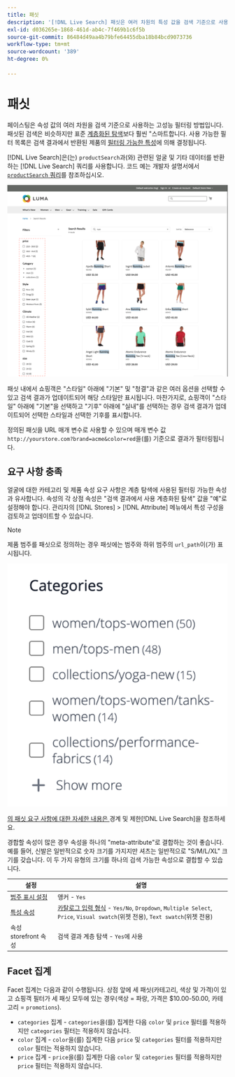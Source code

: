 ```yaml
---
title: 패싯
description: '[!DNL Live Search] 패싯은 여러 차원의 특성 값을 검색 기준으로 사용합니다.'
exl-id: d036265e-1868-461d-ab4c-7f469b1c6f5b
source-git-commit: 86484d49aa4b79bfe64455dba18b84bcd9073736
workflow-type: tm+mt
source-wordcount: '389'
ht-degree: 0%

---
```


# 패싯

페이스팅은 속성 값의 여러 차원을 검색 기준으로 사용하는 고성능 필터링 방법입니다. 패싯된 검색은 비슷하지만 표준 [계층화된 탐색](https://experienceleague.adobe.com/docs/commerce-admin/catalog/catalog/navigation/navigation-layered.html)보다 훨씬 &quot;스마트합니다. 사용 가능한 필터 목록은 검색 결과에서 반환된 제품의 [필터링 가능한 특성](https://experienceleague.adobe.com/docs/commerce-admin/catalog/catalog/navigation/navigation-layered.html#filterable-attributes)에 의해 결정됩니다.

[!DNL Live Search]은(는) `productSearch`과(와) 관련된 얼굴 및 기타 데이터를 반환하는 [!DNL Live Search] 쿼리를 사용합니다. 코드 예는 개발자 설명서에서 [`productSearch` 쿼리](https://developer.adobe.com/commerce/webapi/graphql/schema/live-search/queries/product-search/)를 참조하십시오.

![필터링된 검색 결과](assets/storefront-search-results-run.png)

패싯 내에서 쇼핑객은 &quot;스타일&quot; 아래에 &quot;기본&quot; 및 &quot;청결&quot;과 같은 여러 옵션을 선택할 수 있고 검색 결과가 업데이트되어 해당 스타일만 표시됩니다. 마찬가지로, 쇼핑객이 &quot;스타일&quot; 아래에 &quot;기본&quot;을 선택하고 &quot;기후&quot; 아래에 &quot;실내&quot;를 선택하는 경우 검색 결과가 업데이트되어 선택한 스타일과 선택한 기후를 표시합니다.

정의된 패싯을 URL 매개 변수로 사용할 수 있으며 매개 변수 값 `http://yourstore.com?brand=acme&color=red`을(를) 기준으로 결과가 필터링됩니다.

## 요구 사항 충족

얼굴에 대한 카테고리 및 제품 속성 요구 사항은 계층 탐색에 사용된 필터링 가능한 속성과 유사합니다. 속성의 각 상점 속성은 &quot;검색 결과에서 사용 계층화된 탐색&quot; 값을 &quot;예&quot;로 설정해야 합니다. 관리자의 [!DNL Stores] > [!DNL Attribute] 메뉴에서 특성 구성을 검토하고 업데이트할 수 있습니다.

>[!NOTE]
>
>제품 범주를 패싯으로 정의하는 경우 패싯에는 범주와 하위 범주의 `url_path`이(가) 표시됩니다.
>
>![범주 패싯](assets/facet-category.png)

[의 패싯 요구 사항에 대한 자세한 내용은 &#x200B;](./boundaries-limits.md#facets)경계 및 제한[!DNL Live Search]을 참조하세요.

경합할 속성이 많은 경우 속성을 하나의 &quot;meta-attribute&quot;로 결합하는 것이 좋습니다. 예를 들어, 신발은 일반적으로 숫자 크기를 가지지만 셔츠는 일반적으로 &quot;S/M/L/XL&quot; 크기를 갖습니다. 이 두 가지 유형의 크기를 하나의 검색 가능한 속성으로 결합할 수 있습니다.

| 설정 | 설명 |
|--- |--- |
| [범주 표시 설정](https://experienceleague.adobe.com/docs/commerce-admin/catalog/categories/create/categories-display-settings.html) | 앵커 - `Yes` |
| [특성 속성](https://experienceleague.adobe.com/docs/commerce-admin/catalog/product-attributes/create/attribute-product-create.html) | [카탈로그 입력 형식](https://experienceleague.adobe.com/docs/commerce-admin/catalog/product-attributes/attributes-input-types.html) - `Yes/No`, `Dropdown`, `Multiple Select`, `Price`, `Visual swatch`(위젯 전용), `Text swatch`(위젯 전용) |
| 속성 storefront 속성 | 검색 결과 계층 탐색 - `Yes`에 사용 |

## Facet 집계

Facet 집계는 다음과 같이 수행됩니다. 상점 앞에 세 패싯(카테고리, 색상 및 가격)이 있고 쇼핑객 필터가 세 패싯 모두에 있는 경우(색상 = 파랑, 가격은 $10.00-50.00, 카테고리 = `promotions`).

* `categories` 집계 - `categories`을(를) 집계한 다음 `color` 및 `price` 필터를 적용하지만 `categories` 필터는 적용하지 않습니다.
* `color` 집계 - `color`을(를) 집계한 다음 `price` 및 `categories` 필터를 적용하지만 `color` 필터는 적용하지 않습니다.
* `price` 집계 - `price`을(를) 집계한 다음 `color` 및 `categories` 필터를 적용하지만 `price` 필터는 적용하지 않습니다.
